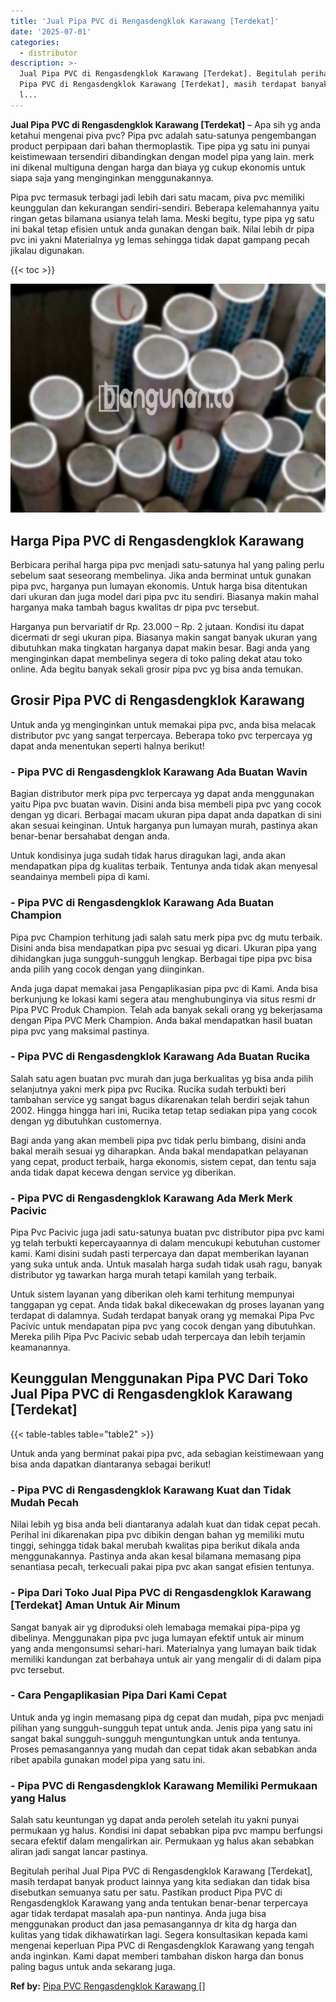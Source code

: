 ```yaml
---
title: 'Jual Pipa PVC di Rengasdengklok Karawang [Terdekat]'
date: '2025-07-01'
categories:
  - distributor
description: >-
  Jual Pipa PVC di Rengasdengklok Karawang [Terdekat]. Begitulah perihal Jual
  Pipa PVC di Rengasdengklok Karawang [Terdekat], masih terdapat banyak product
  l...
---
```


**Jual Pipa PVC di Rengasdengklok Karawang \[Terdekat\]** – Apa sih yg anda ketahui mengenai piva pvc? Pipa pvc adalah satu-satunya pengembangan product perpipaan dari bahan thermoplastik. Tipe pipa yg satu ini punyai keistimewaan tersendiri dibandingkan dengan model pipa yang lain. merk ini dikenal multiguna dengan harga dan biaya yg cukup ekonomis untuk siapa saja yang menginginkan menggunakannya.

Pipa pvc termasuk terbagi jadi lebih dari satu macam, piva pvc memiliki keunggulan dan kekurangan sendiri-sendiri. Beberapa kelemahannya yaitu ringan getas bilamana usianya telah lama. Meski begitu, type pipa yg satu ini bakal tetap efisien untuk anda gunakan dengan baik. Nilai lebih dr pipa pvc ini yakni Materialnya yg lemas sehingga tidak dapat gampang pecah jikalau digunakan.

{{< toc >}}

![Jual Pipa PVC di Rengasdengklok Karawang [Terdekat]](/images/jaul-pipa-pvc-36.png)

## Harga Pipa PVC di Rengasdengklok Karawang

Berbicara perihal harga pipa pvc menjadi satu-satunya hal yang paling perlu sebelum saat seseorang membelinya. Jika anda berminat untuk gunakan pipa pvc, harganya pun lumayan ekonomis. Untuk harga bisa ditentukan dari ukuran dan juga model dari pipa pvc itu sendiri. Biasanya makin mahal harganya maka tambah bagus kwalitas dr pipa pvc tersebut.

Harganya pun bervariatif dr Rp. 23.000 – Rp. 2 jutaan. Kondisi itu dapat dicermati dr segi ukuran pipa. Biasanya makin sangat banyak ukuran yang dibutuhkan maka tingkatan harganya dapat makin besar. Bagi anda yang menginginkan dapat membelinya segera di toko paling dekat atau toko online. Ada begitu banyak sekali grosir pipa pvc yg bisa anda temukan.

## Grosir Pipa PVC di Rengasdengklok Karawang

Untuk anda yg menginginkan untuk memakai pipa pvc, anda bisa melacak distributor pvc yang sangat terpercaya. Beberapa toko pvc terpercaya yg dapat anda menentukan seperti halnya berikut!

### \- Pipa PVC di Rengasdengklok Karawang Ada Buatan Wavin

Bagian distributor merk pipa pvc terpercaya yg dapat anda menggunakan yaitu Pipa pvc buatan wavin. Disini anda bisa membeli pipa pvc yang cocok dengan yg dicari. Berbagai macam ukuran pipa dapat anda dapatkan di sini akan sesuai keinginan. Untuk harganya pun lumayan murah, pastinya akan benar-benar bersahabat dengan anda.

Untuk kondisinya juga sudah tidak harus diragukan lagi, anda akan mendapatkan pipa dg kualitas terbaik. Tentunya anda tidak akan menyesal seandainya membeli pipa di kami.

### \- Pipa PVC di Rengasdengklok Karawang Ada Buatan Champion

Pipa pvc Champion terhitung jadi salah satu merk pipa pvc dg mutu terbaik. Disini anda bisa mendapatkan pipa pvc sesuai yg dicari. Ukuran pipa yang dihidangkan juga sungguh-sungguh lengkap. Berbagai tipe pipa pvc bisa anda pilih yang cocok dengan yang diinginkan.

Anda juga dapat memakai jasa Pengaplikasian pipa pvc di Kami. Anda bisa berkunjung ke lokasi kami segera atau menghubunginya via situs resmi dr Pipa PVC Produk Champion. Telah ada banyak sekali orang yg bekerjasama dengan Pipa PVC Merk Champion. Anda bakal mendapatkan hasil buatan pipa pvc yang maksimal pastinya.

### \- Pipa PVC di Rengasdengklok Karawang Ada Buatan Rucika

Salah satu agen buatan pvc murah dan juga berkualitas yg bisa anda pilih selanjutnya yakni merk pipa pvc Rucika. Rucika sudah terbukti beri tambahan service yg sangat bagus dikarenakan telah berdiri sejak tahun 2002. Hingga hingga hari ini, Rucika tetap tetap sediakan pipa yang cocok dengan yg dibutuhkan customernya.

Bagi anda yang akan membeli pipa pvc tidak perlu bimbang, disini anda bakal meraih sesuai yg diharapkan. Anda bakal mendapatkan pelayanan yang cepat, product terbaik, harga ekonomis, sistem cepat, dan tentu saja anda tidak dapat kecewa dengan service yg diberikan.

### \- Pipa PVC di Rengasdengklok Karawang Ada Merk Merk Pacivic

Pipa Pvc Pacivic juga jadi satu-satunya buatan pvc distributor pipa pvc kami yg telah terbukti kepercayaannya di dalam mencukupi kebutuhan customer kami. Kami disini sudah pasti terpercaya dan dapat memberikan layanan yang suka untuk anda. Untuk masalah harga sudah tidak usah ragu, banyak distributor yg tawarkan harga murah tetapi kamilah yang terbaik.

Untuk sistem layanan yang diberikan oleh kami terhitung mempunyai tanggapan yg cepat. Anda tidak bakal dikecewakan dg proses layanan yang terdapat di dalamnya. Sudah terdapat banyak orang yg memakai Pipa Pvc Pacivic untuk mendapatan pipa pvc yang cocok dengan yang dibutuhkan. Mereka pilih Pipa Pvc Pacivic sebab udah terpercaya dan lebih terjamin keamanannya.

## Keunggulan Menggunakan Pipa PVC Dari Toko Jual Pipa PVC di Rengasdengklok Karawang \[Terdekat\]

{{< table-tables table="table2" >}}

Untuk anda yang berminat pakai pipa pvc, ada sebagian keistimewaan yang bisa anda dapatkan diantaranya sebagai berikut!

### \- Pipa PVC di Rengasdengklok Karawang Kuat dan Tidak Mudah Pecah

Nilai lebih yg bisa anda beli diantaranya adalah kuat dan tidak cepat pecah. Perihal ini dikarenakan pipa pvc dibikin dengan bahan yg memiliki mutu tinggi, sehingga tidak bakal merubah kwalitas pipa berikut dikala anda menggunakannya. Pastinya anda akan kesal bilamana memasang pipa senantiasa pecah, terkecuali pakai pipa pvc akan sangat efisien tentunya.

### \- Pipa Dari Toko Jual Pipa PVC di Rengasdengklok Karawang \[Terdekat\] Aman Untuk Air Minum

Sangat banyak air yg diproduksi oleh lemabaga memakai pipa-pipa yg dibelinya. Menggunakan pipa pvc juga lumayan efektif untuk air minum yang anda mengonsumsi sehari-hari. Materialnya yang lumayan baik tidak memiliki kandungan zat berbahaya untuk air yang mengalir di di dalam pipa pvc tersebut.

### \- Cara Pengaplikasian Pipa Dari Kami Cepat

Untuk anda yg ingin memasang pipa dg cepat dan mudah, pipa pvc menjadi pilihan yang sungguh-sungguh tepat untuk anda. Jenis pipa yang satu ini sangat bakal sungguh-sungguh menguntungkan untuk anda tentunya. Proses pemasangannya yang mudah dan cepat tidak akan sebabkan anda ribet apabila gunakan model pipa yang satu ini.

### \- Pipa PVC di Rengasdengklok Karawang Memiliki Permukaan yang Halus

Salah satu keuntungan yg dapat anda peroleh setelah itu yakni punyai permukaan yg halus. Kondisi ini dapat sebabkan pipa pvc mampu berfungsi secara efektif dalam mengalirkan air. Permukaan yg halus akan sebabkan aliran jadi sangat lancar pastinya.

Begitulah perihal Jual Pipa PVC di Rengasdengklok Karawang \[Terdekat\], masih terdapat banyak product lainnya yang kita sediakan dan tidak bisa disebutkan semuanya satu per satu. Pastikan product Pipa PVC di Rengasdengklok Karawang yang anda tentukan benar-benar terpercaya agar tidak terdapat masalah apa-pun nantinya. Anda juga bisa menggunakan product dan jasa pemasangannya dr kita dg harga dan kulitas yang tidak dikhawatirkan lagi. Segera konsultasikan kepada kami mengenai keperluan Pipa PVC di Rengasdengklok Karawang yang tengah anda inginkan. Kami dapat memberi tambahan diskon harga dan bonus paling bagus untuk anda sekarang juga.

**Ref by:** [Pipa PVC Rengasdengklok Karawang []](https://id.wikipedia.org/wiki/Pipa)
